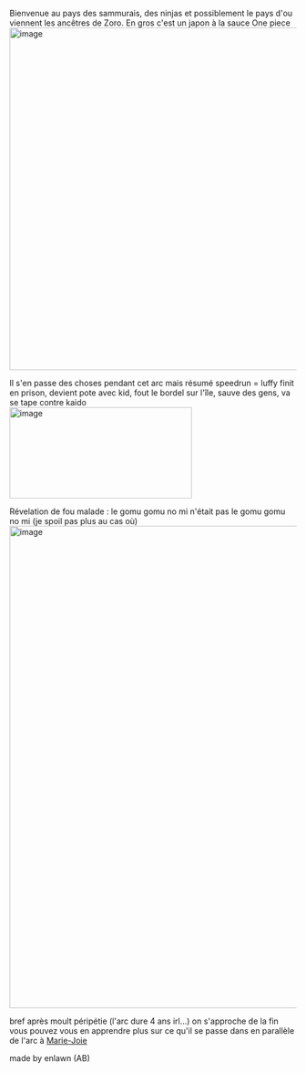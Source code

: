 Bienvenue au pays des sammurais, des ninjas et possiblement le pays d'ou viennent les ancêtres de Zoro.
En gros c'est un japon à la sauce One piece
<img width="900" height="600" alt="image" src="https://github.com/user-attachments/assets/f9b5cf04-3be8-4c47-81f8-57c0b1b02268" />


Il s'en passe des choses pendant cet arc mais résumé speedrun = luffy finit en prison, devient pote avec kid, fout le bordel sur l'île, sauve des gens, va se tape contre kaido  
<img width="320" height="160" alt="image" src="https://github.com/user-attachments/assets/c710cc4d-bede-4084-b8d8-fa4d32339e1b" />

Révelation de fou malade : le gomu gomu no mi n'était pas le gomu gomu no mi (je spoil pas plus au cas où)  
<img width="687" height="845" alt="image" src="https://github.com/user-attachments/assets/15aada1d-6f1e-4275-b7a4-730cb0602992" />


bref après moult péripétie (l'arc dure 4 ans irl...) on s'approche de la fin 
vous pouvez vous en apprendre plus sur ce qu'il se passe dans en parallèle de l'arc à [Marie-Joie](https://github.com/Enlawn/TP2---labyrinth/edit/main/invasion%20Marie-Joie.md)











made by enlawn (AB)
